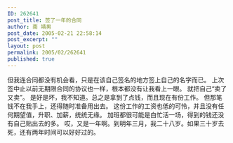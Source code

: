 ```yaml
---
ID: 262641
post_title: 签了一年的合同
author: 南 靖男
post_date: 2005-02-21 22:58:14
post_excerpt: ""
layout: post
permalink: 2005/02/262641
published: true
---
```

但我连合同都没有机会看，只是在该自己签名的地方签上自己的名字而已。
上次签中止以前无期限合同的协议也一样，根本都没有让我看上一眼。
就把自己“卖了又卖”。
是好是坏，我不知道。总之是拿到了点钱，而且现在有份工作。
但那笔钱不在我手上，还得随时准备用出去。
这份工作的工资也低的可怜，并且没有任何期望值，升职、加薪，统统无缘。
加班都很可能是白忙活一场，得到的钱还没有自己贴出去的多。
哎，又是一年啊。到明年三月，我二十八岁。<!--more-->如果三十岁去死，还有两年时间可以好好过的。